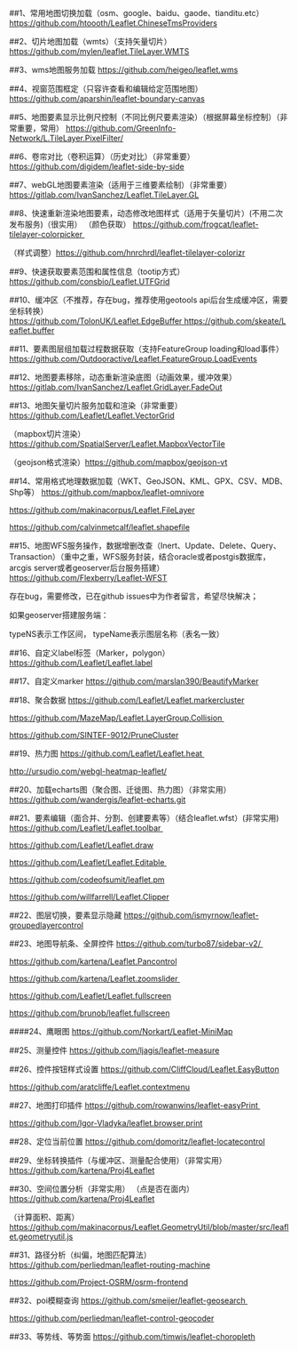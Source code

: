 ##1、常用地图切换加载（osm、google、baidu、gaode、tianditu.etc）
https://github.com/htoooth/Leaflet.ChineseTmsProviders

##2、切片地图加载（wmts）（支持矢量切片）
https://github.com/mylen/leaflet.TileLayer.WMTS

##3、wms地图服务加载
https://github.com/heigeo/leaflet.wms

##4、视窗范围框定（只容许查看和编辑给定范围地图）
https://github.com/aparshin/leaflet-boundary-canvas

##5、地图要素显示比例尺控制（不同比例尺要素渲染）（根据屏幕坐标控制）（非常重要，常用）
https://github.com/GreenInfo-Network/L.TileLayer.PixelFilter/

##6、卷帘对比（卷积运算）（历史对比）（非常重要）
https://github.com/digidem/leaflet-side-by-side

##7、webGL地图要素渲染（适用于三维要素绘制）（非常重要）
https://gitlab.com/IvanSanchez/Leaflet.TileLayer.GL

##8、快速重新渲染地图要素，动态修改地图样式（适用于矢量切片）(不用二次发布服务)（很实用）
（颜色获取） https://github.com/frogcat/leaflet-tilelayer-colorpicker 

（样式调整）https://github.com/hnrchrdl/leaflet-tilelayer-colorizr

##9、快速获取要素范围和属性信息（tootip方式）
https://github.com/consbio/Leaflet.UTFGrid

##10、缓冲区（不推荐，存在bug，推荐使用geotools api后台生成缓冲区，需要坐标转换）
https://github.com/TolonUK/Leaflet.EdgeBuffer https://github.com/skeate/Leaflet.buffer

##11、要素图层组加载过程数据获取（支持FeatureGroup loading和load事件）
https://github.com/Outdooractive/Leaflet.FeatureGroup.LoadEvents

##12、地图要素移除，动态重新渲染底图（动画效果，缓冲效果）
https://gitlab.com/IvanSanchez/Leaflet.GridLayer.FadeOut

##13、地图矢量切片服务加载和渲染（非常重要）
https://github.com/Leaflet/Leaflet.VectorGrid

（mapbox切片渲染）https://github.com/SpatialServer/Leaflet.MapboxVectorTile

（geojson格式渲染）https://github.com/mapbox/geojson-vt

##14、常用格式地理数据加载（WKT、GeoJSON、KML、GPX、CSV、MDB、Shp等）
https://github.com/mapbox/leaflet-omnivore

https://github.com/makinacorpus/Leaflet.FileLayer

https://github.com/calvinmetcalf/leaflet.shapefile

##15、地图WFS服务操作，数据增删改查（Inert、Update、Delete、Query、Transaction）（重中之重，WFS服务封装，结合oracle或者postgis数据库，arcgis server或者geoserver后台服务搭建）
https://github.com/Flexberry/Leaflet-WFST

存在bug，需要修改，已在github issues中为作者留言，希望尽快解决；

如果geoserver搭建服务端：

typeNS表示工作区间， typeName表示图层名称（表名一致）

##16、自定义label标签（Marker，polygon）
https://github.com/Leaflet/Leaflet.label

##17、自定义marker
https://github.com/marslan390/BeautifyMarker

##18、聚合数据
https://github.com/Leaflet/Leaflet.markercluster

https://github.com/MazeMap/Leaflet.LayerGroup.Collision 

https://github.com/SINTEF-9012/PruneCluster

##19、热力图
https://github.com/Leaflet/Leaflet.heat 

http://ursudio.com/webgl-heatmap-leaflet/

##20、加载echarts图（聚合图、迁徙图、热力图）（非常实用）
https://github.com/wandergis/leaflet-echarts.git

##21、要素编辑（面合并、分割、创建要素等）（结合leaflet.wfst）(非常实用)
https://github.com/Leaflet/Leaflet.toolbar 

https://github.com/Leaflet/Leaflet.draw

https://github.com/Leaflet/Leaflet.Editable 

https://github.com/codeofsumit/leaflet.pm

https://github.com/willfarrell/Leaflet.Clipper

##22、图层切换，要素显示隐藏
https://github.com/ismyrnow/leaflet-groupedlayercontrol

##23、地图导航条、全屏控件
https://github.com/turbo87/sidebar-v2/ 

https://github.com/kartena/Leaflet.Pancontrol

https://github.com/kartena/Leaflet.zoomslider 

https://github.com/Leaflet/Leaflet.fullscreen

https://github.com/brunob/leaflet.fullscreen

####24、鹰眼图
https://github.com/Norkart/Leaflet-MiniMap

##25、测量控件
https://github.com/ljagis/leaflet-measure

##26、控件按钮样式设置
https://github.com/CliffCloud/Leaflet.EasyButton

https://github.com/aratcliffe/Leaflet.contextmenu

##27、地图打印插件
https://github.com/rowanwins/leaflet-easyPrint 

https://github.com/Igor-Vladyka/leaflet.browser.print

##28、定位当前位置
https://github.com/domoritz/leaflet-locatecontrol

##29、坐标转换插件（与缓冲区、测量配合使用）（非常实用）
https://github.com/kartena/Proj4Leaflet

##30、空间位置分析（非常实用）
（点是否在面内）https://github.com/kartena/Proj4Leaflet

（计算面积、距离）https://github.com/makinacorpus/Leaflet.GeometryUtil/blob/master/src/leaflet.geometryutil.js

##31、路径分析（纠偏，地图匹配算法） 
https://github.com/perliedman/leaflet-routing-machine

https://github.com/Project-OSRM/osrm-frontend

##32、poi模糊查询
https://github.com/smeijer/leaflet-geosearch 

https://github.com/perliedman/leaflet-control-geocoder

##33、等势线、等势面
https://github.com/timwis/leaflet-choropleth


